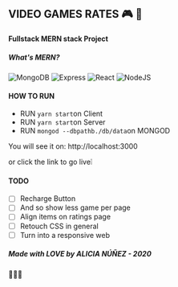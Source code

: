 ## VIDEO GAMES RATES 🎮 📶

#### Fullstack MERN stack Project

##### What's MERN?

![MongoDB](https://img.shields.io/badge/mongo-DB-yellowgreen)
![Express](https://img.shields.io/badge/-express-grey)
![React](https://img.shields.io/badge/-react-blue)
![NodeJS](https://img.shields.io/badge/node-.js-green)

#### HOW TO RUN

* RUN `yarn start`on Client
* RUN `yarn start`on Server
* RUN `mongod --dbpathb./db/data`on MONGOD

You will see it on:
http://localhost:3000

or click the link to go live❕

#### TODO

- [ ] Recharge Button
- [ ] And so show less game per page
- [ ] Align items on ratings page
- [ ] Retouch CSS in general
- [ ] Turn into a responsive web

##### Made with LOVE by ALICIA NÚÑEZ - 2020 
🤍🤍🤍
